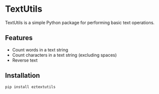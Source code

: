 # TextUtils
TextUtils is a simple Python package for performing basic text operations.

## Features

- Count words in a text string
- Count characters in a text string (excluding spaces)
- Reverse text

## Installation

```bash
pip install eztextutils
